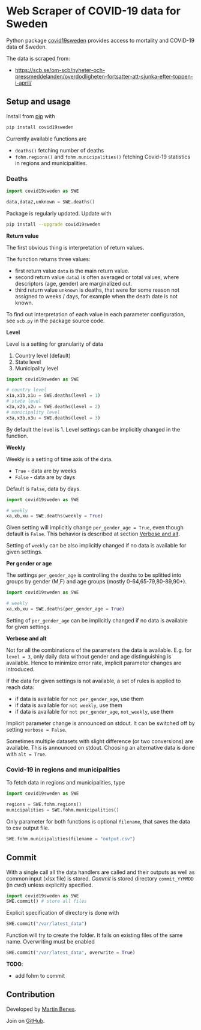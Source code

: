 
# Web Scraper of COVID-19 data for Sweden

Python package [covid19sweden](https://pypi.org/project/covid19sweden/) provides access to mortality and COVID-19 data of Sweden.

The data is scraped from:
* https://scb.se/om-scb/nyheter-och-pressmeddelanden/overdodligheten-fortsatter-att-sjunka-efter-toppen-i-april/

## Setup and usage

Install from [pip](https://pypi.org/project/covid19sweden/) with

```python
pip install covid19sweden
```

Currently available functions are

* `deaths()` fetching number of deaths
* `fohm.regions()` and `fohm.municipalities()` fetching Covid-19 statistics in regions and municipalities.

### Deaths

```python
import covid19sweden as SWE

data,data2,unknown = SWE.deaths()
```

Package is regularly updated. Update with

```bash
pip install --upgrade covid19sweden
```

**Return value**

The first obvious thing is interpretation of return values.

The function returns three values:

* first return value `data` is the main return value.
* second return value `data2` is often averaged or total values, where descriptors (age, gender) are marginalized out.
* third return value `unknown` is deaths, that were for some reason not assigned to weeks / days, for example when the death date is not known.

To find out interpretation of each value in each parameter configuration, see `scb.py` in the package source code.

**Level**

Level is a setting for granularity of data

1. Country level (default)
2. State level
3. Municipality level

```python
import covid19sweden as SWE

# country level
x1a,x1b,x1u = SWE.deaths(level = 1)
# state level
x2a,x2b,x2u = SWE.deaths(level = 2)
# municipality level
x3a,x3b,x3u = SWE.deaths(level = 3)
```

By default the level is 1. Level settings can be implicitly changed in the function.

**Weekly**

Weekly is a setting of time axis of the data.

* `True` - data are by weeks
* `False` - data are by days

Default is `False`, data by days.

```python
import covid19sweden as SWE

# weekly
xa,xb,xu = SWE.deaths(weekly = True)
```

Given setting will implicitly change `per_gender_age = True`, even though default is `False`. This behavior is described at section [Verbose and alt](#Verbose-and-alt).

Setting of `weekly` can be also implicitly changed if no data is available for given settings.

**Per gender or age**

The settings `per_gender_age` is controlling the deaths to be splitted into groups by gender (M,F) and age groups (mostly 0-64,65-79,80-89,90+).

```python
import covid19sweden as SWE

# weekly
xa,xb,xu = SWE.deaths(per_gender_age = True)
```

Setting of `per_gender_age` can be implicitly changed if no data is available for given settings.

**Verbose and alt**

Not for all the combinations of the parameters the data is available. E.g. for `level = 3`, only daily data without gender and age distinguishing is available. Hence to minimize error rate, implicit parameter changes are introduced.

If the data for given settings is not available, a set of rules is applied to reach data:

* if data is available for `not per_gender_age`, use them
* if data is available for `not weekly`, use them
* if data is available for `not per_gender_age`, `not_weekly`, use them

Implicit parameter change is announced on stdout. It can be switched off by setting `verbose = False`.

Sometimes multiple datasets with slight difference (or two conversions) are available. This is announced on stdout. Choosing an alternative data is done with `alt = True`.

### Covid-19 in regions and municipalities

To fetch data in regions and municipalities, type

```python
import covid19sweden as SWE

regions = SWE.fohm.regions()
municipalities = SWE.fohm.municipalities()
```

Only parameter for both functions is optional `filename`,
that saves the data to csv output file.

```python
SWE.fohm.municipalities(filename = "output.csv")
```

## Commit

With a single call all the data handlers are called and their outputs as well as common input (xlsx file) is stored. *Commit* is stored directory `commit_YYMMDD` (in *cwd*) unless explicitly specified.

```python
import covid19sweden as SWE
SWE.commit() # store all files
```

Explicit specification of directory is done with

```python
SWE.commit("/var/latest_data")
```

Function will try to create the folder. It fails on existing files of the same name. Overwriting must be enabled

```python
SWE.commit("/var/latest_data", overwrite = True)
```

**TODO**:
* add fohm to commit

## Contribution

Developed by [Martin Benes](https://github.com/martinbenes1996).

Join on [GitHub](https://github.com/martinbenes1996/covid19sweden).




